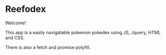 # Reefodex

Welcome!

This app is a easily navigatable pokemon pokedex using JS, Jquery, HTML and CSS.

There is also a fetch and promise polyfill.

